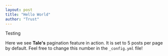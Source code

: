 ```yaml
---
layout: post
title: "Hello World"
author: "Trust"
---
```


Testing

Here we see **Tale's** pagination feature in action. It is set to 5 posts per page by default. Feel free to change this number in the `_config.yml` file!
